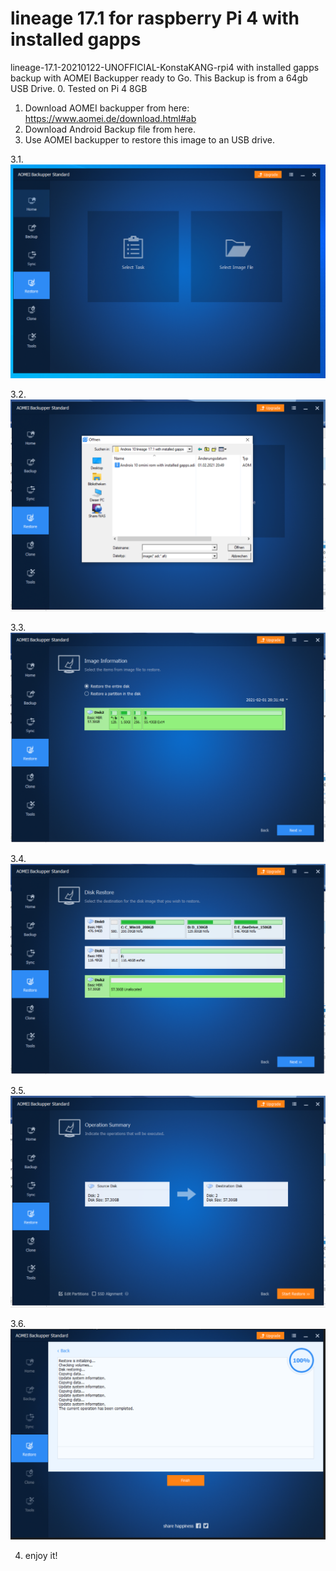 # lineage 17.1 for raspberry Pi 4 with installed gapps
lineage-17.1-20210122-UNOFFICIAL-KonstaKANG-rpi4 with installed gapps backup with AOMEI Backupper ready to Go. This Backup is from a 64gb USB Drive.
0. Tested on Pi 4 8GB
1. Download AOMEI backupper from here: https://www.aomei.de/download.html#ab
2. Download Android Backup file from here.
3. Use AOMEI backupper to restore this image to an USB drive.

3.1.
![alt text](https://github.com/r3zafa/lineage-17.1-rpi4_gapps_64gb/blob/main/1.PNG)

3.2.
![alt text](https://github.com/r3zafa/lineage-17.1-rpi4_gapps_64gb/blob/main/2.PNG)

3.3.
![alt text](https://github.com/r3zafa/lineage-17.1-rpi4_gapps_64gb/blob/main/3.PNG)

3.4.
![alt text](https://github.com/r3zafa/lineage-17.1-rpi4_gapps_64gb/blob/main/4.PNG)

3.5.
![alt text](https://github.com/r3zafa/lineage-17.1-rpi4_gapps_64gb/blob/main/5.PNG)

3.6.
![alt text](https://github.com/r3zafa/lineage-17.1-rpi4_gapps_64gb/blob/main/6.PNG)

4. enjoy it!

